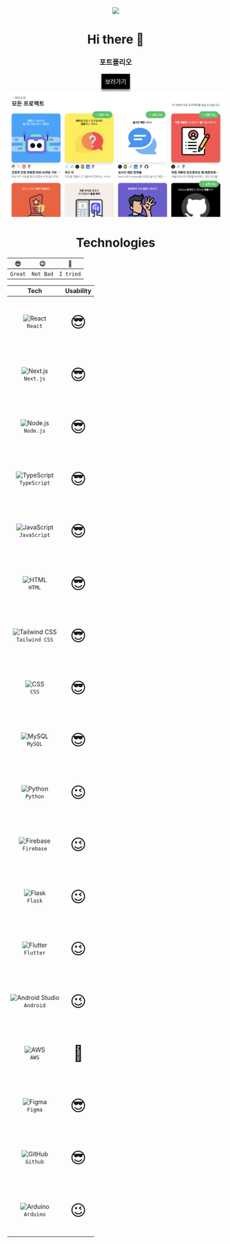<div align="center">
      <a href="https://hits.seeyoufarm.com"
        ><img
          src="https://hits.seeyoufarm.com/api/count/incr/badge.svg?url=https%3A%2F%2Fgithub.com%2Fitsjh1242&count_bg=%23000000&title_bg=%23000000&icon=jenkins.svg&icon_color=%23E7E7E7&title=%3Chello+%2F%3E%3B&edge_flat=false"
      /></a>
      <h1>Hi there 👋</h1>
      <div>
        <h3>포트폴리오</h3>
        <button style="border: none; padding: 8px; margin-bottom: 8px; background-color: black; box-shadow: 0px 4px 4px gray">
          <a href="https://itsjh1242.github.io/portfolio/" style="color: white; text-decoration: none">보러가기</a>
        </button>
      </div>
      <img src="https://github.com/itsjh1242/itsjh1242/blob/431c52998c2923de6c9305fe4d7e788e2f3ce964/src/img/readme_portfolio.png" alt="portfolio" />
      <h1>Technologies</h1>
      <div align="center">
        <table style="border-spacing: 5px 2rem">
          <thead align="center">
            <th>😎</th>
            <th>😉</th>
            <th>🫣</th>
          </thead>
          <tbody align="center">
            <td><code>Great</code></td>
            <td><code>Not Bad</code></td>
            <td><code>I tried</code></td>
          </tbody>
        </table>
        <table style="text-align: center; border-spacing: 5px 2rem">
          <thead align="center">
            <th>Tech</th>
            <th>Usability</th>
          </thead>
          <tbody align="center">
            <tr>
              <td>
                <img
                  width="50"
                  src="https://user-images.githubusercontent.com/25181517/183897015-94a058a6-b86e-4e42-a37f-bf92061753e5.png"
                  alt="React"
                  title="React"
                />
                <div><code>React</code></div>
              </td>
              <td><p style="font-size: 36px">😎</p></td>
            </tr>
            <tr>
              <td>
                <img
                  width="50"
                  src="https://github.com/marwin1991/profile-technology-icons/assets/136815194/5f8c622c-c217-4649-b0a9-7e0ee24bd704"
                  alt="Next.js"
                  title="Next.js"
                />
                <div><code>Next.js</code></div>
              </td>
              <td><p style="font-size: 36px">😎</p></td>
            </tr>
            <tr>
              <td>
                <img
                  width="50"
                  src="https://user-images.githubusercontent.com/25181517/183568594-85e280a7-0d7e-4d1a-9028-c8c2209e073c.png"
                  alt="Node.js"
                  title="Node.js"
                />
                <div><code>Node.js</code></div>
              </td>
              <td><p style="font-size: 36px">😎</p></td>
            </tr>
            <tr>
              <td>
                <img
                  width="50"
                  src="https://user-images.githubusercontent.com/25181517/183890598-19a0ac2d-e88a-4005-a8df-1ee36782fde1.png"
                  alt="TypeScript"
                  title="TypeScript"
                />
                <div><code>TypeScript</code></div>
              </td>
              <td><p style="font-size: 36px">😎</p></td>
            </tr>
            <tr>
              <td>
                <img
                  width="50"
                  src="https://user-images.githubusercontent.com/25181517/117447155-6a868a00-af3d-11eb-9cfe-245df15c9f3f.png"
                  alt="JavaScript"
                  title="JavaScript"
                />
                <div><code>JavaScript</code></div>
              </td>
              <td><p style="font-size: 36px">😎</p></td>
            </tr>
            <tr>
              <td>
                <img
                  width="50"
                  src="https://user-images.githubusercontent.com/25181517/192158954-f88b5814-d510-4564-b285-dff7d6400dad.png"
                  alt="HTML"
                  title="HTML"
                />
                <div><code>HTML</code></div>
              </td>
              <td><p style="font-size: 36px">😎</p></td>
            </tr>
            <tr>
              <td>
                <img
                  width="50"
                  src="https://user-images.githubusercontent.com/25181517/202896760-337261ed-ee92-4979-84c4-d4b829c7355d.png"
                  alt="Tailwind CSS"
                  title="Tailwind CSS"
                />
                <div><code>Tailwind CSS</code></div>
              </td>
              <td><p style="font-size: 36px">😎</p></td>
            </tr>
            <tr>
              <td>
                <img
                  width="50"
                  src="https://user-images.githubusercontent.com/25181517/183898674-75a4a1b1-f960-4ea9-abcb-637170a00a75.png"
                  alt="CSS"
                  title="CSS"
                />
                <div><code>CSS</code></div>
              </td>
              <td><p style="font-size: 36px">😎</p></td>
            </tr>
            <tr>
              <td>
                <img
                  width="50"
                  src="https://user-images.githubusercontent.com/25181517/183896128-ec99105a-ec1a-4d85-b08b-1aa1620b2046.png"
                  alt="MySQL"
                  title="MySQL"
                />
                <div><code>MySQL</code></div>
              </td>
              <td><p style="font-size: 36px">😎</p></td>
            </tr>
            <tr>
              <td>
                <img
                  width="50"
                  src="https://user-images.githubusercontent.com/25181517/183423507-c056a6f9-1ba8-4312-a350-19bcbc5a8697.png"
                  alt="Python"
                  title="Python"
                />
                <div><code>Python</code></div>
              </td>
              <td><p style="font-size: 36px">😉</p></td>
            </tr>
            <tr>
              <td>
                <img
                  width="50"
                  src="https://user-images.githubusercontent.com/25181517/189716855-2c69ca7a-5149-4647-936d-780610911353.png"
                  alt="Firebase"
                  title="Firebase"
                />
                <div><code>Firebase</code></div>
              </td>
              <td><p style="font-size: 36px">😉</p></td>
            </tr>
            <tr>
              <td>
                <img
                  width="50"
                  src="https://user-images.githubusercontent.com/25181517/183423775-2276e25d-d43d-4e58-890b-edbc88e915f7.png"
                  alt="Flask"
                  title="Flask"
                />
                <div><code>Flask</code></div>
              </td>
              <td><p style="font-size: 36px">😉</p></td>
            </tr>
            <tr>
              <td>
                <img
                  width="50"
                  src="https://user-images.githubusercontent.com/25181517/186150365-da1eccce-6201-487c-8649-45e9e99435fd.png"
                  alt="Flutter"
                  title="Flutter"
                />
                <div><code>Flutter</code></div>
              </td>
              <td><p style="font-size: 36px">😉</p></td>
            </tr>
            <tr>
              <td>
                <img
                  width="50"
                  src="https://user-images.githubusercontent.com/25181517/192108895-20dc3343-43e3-4a54-a90e-13a4abbc57b9.png"
                  alt="Android Studio"
                  title="Android Studio"
                />
                <div><code>Android</code></div>
              </td>
              <td><p style="font-size: 36px">😉</p></td>
            </tr>
            <tr>
              <td>
                <img
                  width="50"
                  src="https://user-images.githubusercontent.com/25181517/183896132-54262f2e-6d98-41e3-8888-e40ab5a17326.png"
                  alt="AWS"
                  title="AWS"
                />
                <div><code>AWS</code></div>
              </td>
              <td><p style="font-size: 36px">🫣</p></td>
            </tr>
            <tr>
              <td>
                <img
                  width="50"
                  src="https://user-images.githubusercontent.com/25181517/189715289-df3ee512-6eca-463f-a0f4-c10d94a06b2f.png"
                  alt="Figma"
                  title="Figma"
                />
                <div><code>Figma</code></div>
              </td>
              <td><p style="font-size: 36px">😎</p></td>
            </tr>
            <tr>
              <td>
                <img
                  width="50"
                  src="https://user-images.githubusercontent.com/25181517/192108374-8da61ba1-99ec-41d7-80b8-fb2f7c0a4948.png"
                  alt="GitHub"
                  title="GitHub"
                />
                <div><code>Github</code></div>
              </td>
              <td><p style="font-size: 36px">😎</p></td>
            </tr>
            <tr>
              <td>
                <img
                  width="50"
                  src="https://github.com/marwin1991/profile-technology-icons/assets/136815194/a57a85ba-e2dd-4036-85b6-7e1532391627"
                  alt="Arduino"
                  title="Arduino"
                />
                <div><code>Arduino</code></div>
              </td>
              <td><p style="font-size: 36px">😉</p></td>
            </tr>
          </tbody>
        </table>
      </div>
    </div>
